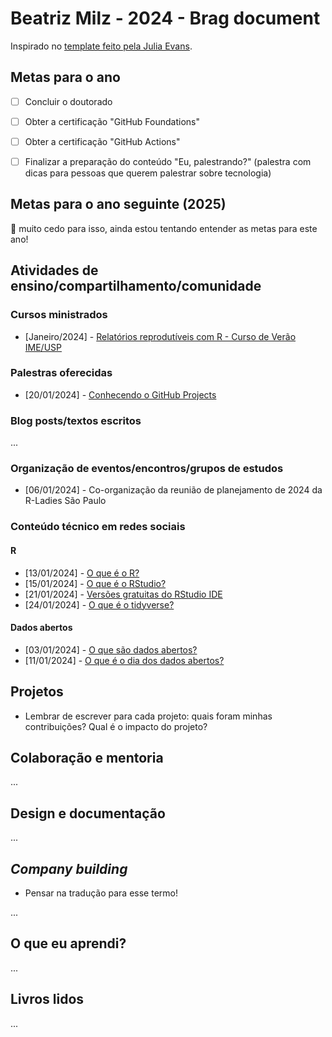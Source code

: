 # Beatriz Milz - 2024 - Brag document

Inspirado no [template feito pela Julia Evans](https://jvns.ca/blog/brag-documents/#template).

## Metas para o ano

- [ ] Concluir o doutorado

- [ ] Obter a certificação "GitHub Foundations"

- [ ] Obter a certificação "GitHub Actions"

- [ ] Finalizar a preparação do conteúdo "Eu, palestrando?" (palestra com dicas para pessoas que querem palestrar sobre tecnologia)


## Metas para o ano seguinte (2025)

👀 muito cedo para isso, ainda estou tentando entender as metas para este ano!

## Atividades de ensino/compartilhamento/comunidade


### Cursos ministrados

- [Janeiro/2024] - [Relatórios reprodutíveis com R - Curso de Verão IME/USP](https://beatrizmilz.github.io/2024-curso-de-verao-ime-usp-relatorios/)


### Palestras oferecidas

- [20/01/2024] - [Conhecendo o GitHub Projects](https://beamilz.com/talks/pt/2024-01-github-projects/)


### Blog posts/textos escritos

...

### Organização de eventos/encontros/grupos de estudos

- [06/01/2024] - Co-organização da reunião de planejamento de 2024 da R-Ladies São Paulo

### Conteúdo técnico em redes sociais 

#### R

- [13/01/2024] - [O que é o R?](https://www.instagram.com/p/C2DDu-MLZ4W/?img_index=1)
- [15/01/2024] - [O que é o RStudio?](https://www.instagram.com/p/C2IJPYqLjIe/?img_index=1)
- [21/01/2024] - [Versões gratuitas do RStudio IDE](https://www.instagram.com/p/C2Xh63gLWIM/?img_index=1)
- [24/01/2024] - [O que é o tidyverse?](https://www.instagram.com/p/C2fQI7FrlC2/?img_index=1)

#### Dados abertos

- [03/01/2024] - [O que são dados abertos?](https://www.instagram.com/p/C1o5RR3rsww/?img_index=1)
- [11/01/2024] - [O que é o dia dos dados abertos?](https://www.instagram.com/p/C197Ln9LEes/?img_index=1)

## Projetos

- Lembrar de escrever para cada projeto: quais foram minhas contribuições? Qual é o impacto do projeto?

## Colaboração e mentoria

...


## Design e documentação

...

## *Company building*

- Pensar na tradução para esse termo!

...

## O que eu aprendi?

...

## Livros lidos

...

